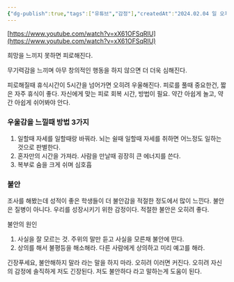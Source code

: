 ```yaml
---
{"dg-publish":true,"tags":["유튜브","감정"],"createdAt":"2024.02.04 일 오후 18:49","modifiedAt":"2025.03.06 목 오전 10:40","permalink":"/Philosophia/Contents/1초만에 우울감 날려버릴 수 있다/","dgPassFrontmatter":true}
---
```



[https://www.youtube.com/watch?v=xX61OFSqRIU](https://www.youtube.com/watch?v=xX61OFSqRIU)

희망을 느끼지 못하면 피로해진다.

무기력감을 느끼며 아무 창의적인 행동을 하지 않으면 더 더욱 심해진다.

피로해질때 휴식시간이 5시간을 넘어가면 오히려 우울해진다. 피로를 풀때 중요한건, 짧은 자주 휴식이 좋다. 자신에게 맞는 피로 회복 시간, 방법이 필요. 약간 아쉽게 놀고, 약간 아쉽게 쉬어봐야 안다.

### 우울감을 느낄때 방법 3가지

1. 일할때 자세를 일할때랑 바꿔라. 뇌는 쉴때 일할때 자세를 취하면 어느정도 일하는 것으로 판별한다.
2. 혼자만의 시간을 가져라. 사람을 만날때 굉장히 큰 에너지를 쓴다.
3. 복부로 숨을 크게 쉬며 심호흡

### 불안

조사를 해봤는데 성적이 좋은 학생들이 더 불안감을 적절한 정도에서 많이 느낀다. 불안은 질병이 아니다. 우리를 성장시키기 위한 감정이다. 적절한 불안은 오히려 좋다.

불안의 원인

1. 사실을 잘 모르는 것. 주위의 말만 듣고 사실을 모른채 불안에 떤다.
2. 상의를 해서 불평등을 해소해라. 다른 사람에게 상의하고 미리 예고를 해라.

긴장푸세요, 불안해하지 말라 라는 말을 하지 마라. 오히려 이러면 커진다. 오히려 자신의 감정에 솔직하게 저도 긴장된다. 저도 불안하다 라고 말하는게 도움이 된다.
